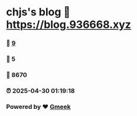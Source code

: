 # chjs's blog :link: https://blog.936668.xyz 
### :page_facing_up: [9](https://blog.936668.xyz/tag.html) 
### :speech_balloon: 5 
### :hibiscus: 8670 
### :alarm_clock: 2025-04-30 01:19:18 
### Powered by :heart: [Gmeek](https://github.com/Meekdai/Gmeek)

